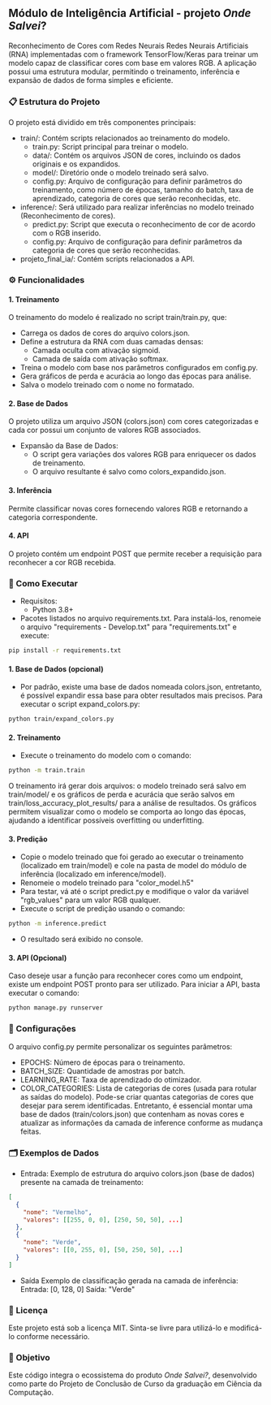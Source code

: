 ## Módulo de Inteligência Artificial - projeto _Onde Salvei_?
Reconhecimento de Cores com Redes Neurais Redes Neurais Artificiais (RNA) implementadas com o framework TensorFlow/Keras para treinar um modelo capaz de classificar cores com base em valores RGB. A aplicação possui uma estrutura modular, permitindo o treinamento, inferência e expansão de dados de forma simples e eficiente.

### 📋 Estrutura do Projeto
O projeto está dividido em três componentes principais:
- train/: Contém scripts relacionados ao treinamento do modelo.
    - train.py: Script principal para treinar o modelo.
    - data/: Contém os arquivos JSON de cores, incluindo os dados originais e os expandidos.
    - model/: Diretório onde o modelo treinado será salvo.
    - config.py: Arquivo de configuração para definir parâmetros do treinamento, como número de épocas, tamanho do batch, taxa de aprendizado, categoria de cores que serão reconhecidas, etc.
- inference/: Será utilizado para realizar inferências no modelo treinado (Reconhecimento de cores).
    - predict.py: Script que executa o reconhecimento de cor de acordo com o RGB inserido.
    - config.py: Arquivo de configuração para definir parâmetros da categoria de cores que serão reconhecidas.
- projeto_final_ia/: Contém scripts relacionados a API.

### ⚙️ Funcionalidades
#### 1. Treinamento
O treinamento do modelo é realizado no script train/train.py, que:
- Carrega os dados de cores do arquivo colors.json.
- Define a estrutura da RNA com duas camadas densas:
    - Camada oculta com ativação sigmoid.
    - Camada de saída com ativação softmax.
- Treina o modelo com base nos parâmetros configurados em config.py.
- Gera gráficos de perda e acurácia ao longo das épocas para análise.
- Salva o modelo treinado com o nome no formatado.

#### 2. Base de Dados
O projeto utiliza um arquivo JSON (colors.json) com cores categorizadas e cada cor possui um conjunto de valores RGB associados.
- Expansão da Base de Dados:
    - O script gera variações dos valores RGB para enriquecer os dados de treinamento.
    - O arquivo resultante é salvo como colors_expandido.json.

#### 3. Inferência
Permite classificar novas cores fornecendo valores RGB e retornando a categoria correspondente.

#### 4. API
O projeto contém um endpoint POST que permite receber a requisição para reconhecer a cor RGB recebida.

### 🚀 Como Executar
- Requisitos:
    - Python 3.8+
- Pacotes listados no arquivo requirements.txt. Para instalá-los, renomeie o arquivo "requirements - Develop.txt" para "requirements.txt" e execute:
```bash
pip install -r requirements.txt
```

#### 1. Base de Dados (opcional)
- Por padrão, existe uma base de dados nomeada colors.json, entretanto, é possível expandir essa base para obter resultados mais precisos. Para executar o script expand_colors.py:
```bash
python train/expand_colors.py
```

#### 2. Treinamento
- Execute o treinamento do modelo com o comando:
```bash
python -m train.train
```
O treinamento irá gerar dois arquivos: o modelo treinado será salvo em train/model/ e os gráficos de perda e acurácia que serão salvos em train/loss_accuracy_plot_results/ para a análise de resultados. Os gráficos permitem visualizar como o modelo se comporta ao longo das épocas, ajudando a identificar possíveis overfitting ou underfitting.

#### 3. Predição
- Copie o modelo treinado que foi gerado ao executar o treinamento (localizado em train/model) e cole na pasta de model do módulo de inferência (localizado em inference/model).
- Renomeie o modelo treinado para "color_model.h5"
- Para testar, vá até o script predict.py e modifique o valor da variável "rgb_values" para um valor RGB qualquer.
- Execute o script de predição usando o comando:
```bash
python -m inference.predict
```
- O resultado será exibido no console.

#### 3. API (Opcional)
Caso deseje usar a função para reconhecer cores como um endpoint, existe um endpoint POST pronto para ser utilizado. Para iniciar a API, basta executar o comando:
```bash
python manage.py runserver 
```

### 🔧 Configurações
O arquivo config.py permite personalizar os seguintes parâmetros:
- EPOCHS: Número de épocas para o treinamento.
- BATCH_SIZE: Quantidade de amostras por batch.
- LEARNING_RATE: Taxa de aprendizado do otimizador.
- COLOR_CATEGORIES: Lista de categorias de cores (usada para rotular as saídas do modelo). Pode-se criar quantas categorias de cores que desejar para serem identificadas. Entretanto, é essencial montar uma base de dados (train/colors.json) que contenham as novas cores e atualizar as informações da camada de inference conforme as mudança feitas.

### 🗂️ Exemplos de Dados
- Entrada: Exemplo de estrutura do arquivo colors.json (base de dados) presente na camada de treinamento:
```json
[
  {
    "nome": "Vermelho",
    "valores": [[255, 0, 0], [250, 50, 50], ...]
  },
  {
    "nome": "Verde",
    "valores": [[0, 255, 0], [50, 250, 50], ...]
  }
]
```
- Saída
Exemplo de classificação gerada na camada de inferência:
Entrada: [0, 128, 0]
Saída: "Verde"

### 📝 Licença
Este projeto está sob a licença MIT. Sinta-se livre para utilizá-lo e modificá-lo conforme necessário.

### 📝 Objetivo
Este código integra o ecossistema do produto _Onde Salvei?_, desenvolvido como parte do Projeto de Conclusão de Curso da graduação em Ciência da Computação.

